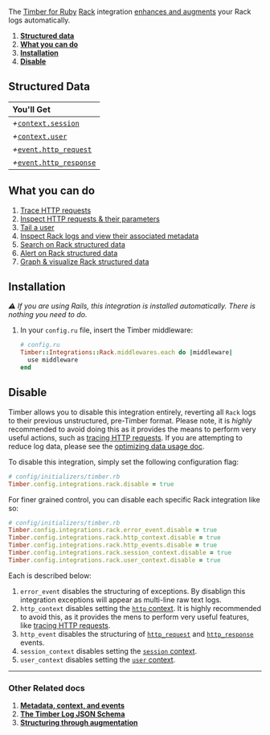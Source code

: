 The [Timber for Ruby](https://github.com/timberio/timber-ruby) [Rack](http://rubyonrails.org/) integration [enhances and augments](/timber-concepts/structuring-through-augmentation) your Rack logs automatically.

1. [**Structured data**](#structured-data)
2. [**What you can do**](#what-you-can-do)
3. [**Installation**](#installation)
4. [**Disable**](#disable)

## Structured Data

|You'll Get|
|:------|
|<i>+</i>[`context.session`](/timber-concepts/log-event-json-schema/context/session-context)|
|<i>+</i>[`context.user`](/timber-concepts/log-event-json-schema/context/user-context)|
|<i>+</i>[`event.http_request`](/timber-concepts/log-event-json-schema/events/http-request-event)|
|<i>+</i>[`event.http_response`](/timber-concepts/log-event-json-schema/events/http-response-event)|

## What you can do

1. [Trace HTTP requests](/timber-app/console-log-viewer/trace-http-requests)
2. [Inspect HTTP requests & their parameters](/timber-app/console-log-viewer/inspect-http-requests)
3. [Tail a user](/timber-app/console-log-viewer/tail-a-user)
4. [Inspect Rack logs and view their associated metadata](/timber-app/console-log-viewer/view-metadata-and-context)
5. [Search on Rack structured data](/timber-app/console-log-viewer/searching)
6. [Alert on Rack structured data](/timber-app/alerts)
7. [Graph & visualize Rack structured data](/timber-app/graphs)

## Installation

*⚠ If you are using Rails, this integration is installed automatically. There is nothing you need to do.*


1. In your `config.ru` file, insert the Timber middleware:

   ```ruby
   # config.ru
   Timber::Integrations::Rack.middlewares.each do |middleware|
     use middleware
   end
   ```

## Disable

Timber allows you to disable this integration entirely, reverting all `Rack` logs to their previous unstructured, pre-Timber format. Please note, it is *highly* recommended to avoid doing this as it provides the means to perform very useful actions, such as [tracing HTTP requests](/timber-app/console-log-viewer/trace-http-requests). If you are attempting to reduce log data, please see the [optimizing data usage doc](/timber-guides/optimizing-data-usage).

To disable this integration, simply set the following configuration flag:

```ruby
# config/initializers/timber.rb
Timber.config.integrations.rack.disable = true
```

For finer grained control, you can disable each specific Rack integration like so:

```ruby
# config/initializers/timber.rb
Timber.config.integrations.rack.error_event.disable = true
Timber.config.integrations.rack.http_context.disable = true
Timber.config.integrations.rack.http_events.disable = true
Timber.config.integrations.rack.session_context.disable = true
Timber.config.integrations.rack.user_context.disable = true
```

Each is described below:

1. `error_event` disables the structuring of exceptions. By disablign this integration exceptions will appear as multi-line raw text logs.
2. `http_context` disables setting the [`http` context](/timber-concepts/log-event-json-schema/context/http-context). It is highly recommended to avoid this, as it provides the mens to perform very useful features, like [tracing HTTP requests](/timber-app/console-log-viewer/trace-http-requests).
3. `http_event` disables the structuring of [`http_request`](/timber-concepts/log-event-json-schema/events/http-request-event) and [`http_response`](/timber-concepts/log-event-json-schema/events/http-response-event) events.
4. `session_context` disables setting the [`session` context](/timber-concepts/log-event-json-schema/context/session-context).
5. `user_context` disables setting the [`user` context](/timber-concepts/log-event-json-schema/context/user-context).

---

### Other Related docs

1. [**Metadata, context, and events**](/timber-concepts/metadata-context-and-events)
2. [**The Timber Log JSON Schema**](/timber-concepts/log-event-json-schema)
3. [**Structuring through augmentation**](/timber-concepts/structuring-through-augmentation)
